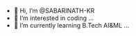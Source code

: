 - 👋 Hi, I’m @SABARINATH-KR
- 👀 I’m interested in coding ...
- 🌱 I’m currently learning B.Tech AI&ML ...


<!---
SABARINATH-KR/SABARINATH-KR is a ✨ special ✨ repository because its `README.md` (this file) appears on your GitHub profile.
You can click the Preview link to take a look at your changes.
--->

